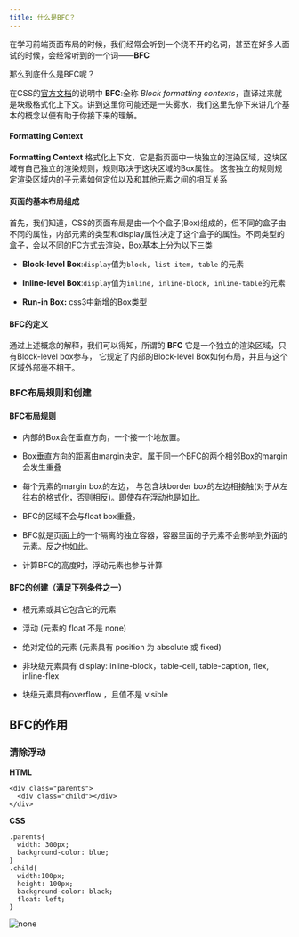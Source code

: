 ```yaml
---
title: 什么是BFC？
---
```

在学习前端页面布局的时候，我们经常会听到一个绕不开的名词，甚至在好多人面试的时候，会经常听到的一个词——**BFC**

那么到底什么是BFC呢？

在CSS的[官方文档](https://www.w3.org/TR/CSS21/visuren.html#block-formatting)的说明中 **BFC**:全称 *Block formatting contexts*，直译过来就是块级格式化上下文。讲到这里你可能还是一头雾水，我们这里先停下来讲几个基本的概念以便有助于你接下来的理解。

#### Formatting Context
**Formatting Context** 格式化上下文，它是指页面中一块独立的渲染区域，这块区域有自己独立的渲染规则，规则取决于这块区域的Box属性。
这套独立的规则规定渲染区域内的子元素如何定位以及和其他元素之间的相互关系

#### 页面的基本布局组成
首先，我们知道，CSS的页面布局是由一个个盒子(Box)组成的，但不同的盒子由不同的属性，内部元素的类型和display属性决定了这个盒子的属性。不同类型的盒子，会以不同的FC方式去渲染，Box基本上分为以下三类
- **Block-level Box**:`display`值为`block, list-item, table` 的元素

- **Inline-level Box**:`display`值为`inline, inline-block, inline-table`的元素

- **Run-in Box:** css3中新增的Box类型

#### BFC的定义
通过上述概念的解释，我们可以得知，所谓的 **BFC** 它是一个独立的渲染区域，只有Block-level box参与， 它规定了内部的Block-level Box如何布局，并且与这个区域外部毫不相干。

### BFC布局规则和创建
#### BFC布局规则
- 内部的Box会在垂直方向，一个接一个地放置。

- Box垂直方向的距离由margin决定。属于同一个BFC的两个相邻Box的margin会发生重叠

- 每个元素的margin box的左边， 与包含块border box的左边相接触(对于从左往右的格式化，否则相反)。即使存在浮动也是如此。

- BFC的区域不会与float box重叠。

- BFC就是页面上的一个隔离的独立容器，容器里面的子元素不会影响到外面的元素。反之也如此。

- 计算BFC的高度时，浮动元素也参与计算

#### BFC的创建（满足下列条件之一）
- 根元素或其它包含它的元素

- 浮动 (元素的 float 不是 none)

- 绝对定位的元素 (元素具有 position 为 absolute 或 fixed)

- 非块级元素具有 display: inline-block，table-cell, table-caption, flex, inline-flex

- 块级元素具有overflow ，且值不是 visible

## BFC的作用

### 清除浮动

**HTML**
```
<div class="parents">
  <div class="child"></div>   
</div>
```
**CSS**
```
.parents{
  width: 300px;
  background-color: blue;
}
.child{
  width:100px;
  height: 100px;
  background-color: black;
  float: left;
}
```
<!-- 父元素里面包了一个子元素，子元素浮动，此时-->
![none](../../images/1.png)
